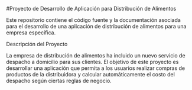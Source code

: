 #Proyecto de Desarrollo de Aplicación para Distribución de Alimentos

Este repositorio contiene el código fuente y la documentación asociada para el desarrollo de una aplicación de distribución de alimentos para una empresa específica.

Descripción del Proyecto

La empresa de distribución de alimentos ha incluido un nuevo servicio de despacho a domicilio para sus clientes. El objetivo de este proyecto es desarrollar una aplicación que permita a los usuarios realizar compras de productos de la distribuidora y calcular automáticamente el costo del despacho según ciertas reglas de negocio.

